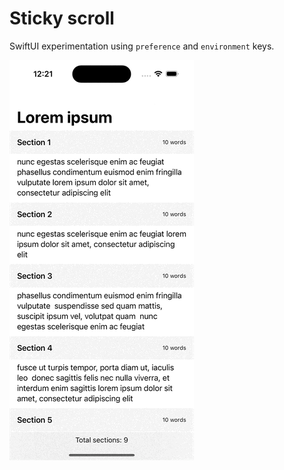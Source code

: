 #  Sticky scroll

SwiftUI experimentation using `preference` and `environment` keys.

![Screenshot](simulator.gif)
